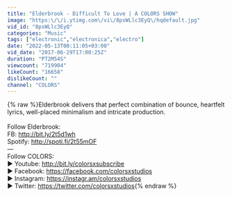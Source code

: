 ```yaml
---
title: "Elderbrook - Difficult To Love | A COLORS SHOW"
image: "https:\/\/i.ytimg.com\/vi\/8psWLlc3EyQ\/hqdefault.jpg"
vid_id: "8psWLlc3EyQ"
categories: "Music"
tags: ["electronic","electronica","electro"]
date: "2022-05-13T00:11:05+03:00"
vid_date: "2017-06-29T17:00:25Z"
duration: "PT2M54S"
viewcount: "719904"
likeCount: "16658"
dislikeCount: ""
channel: "COLORS"
---
```

{% raw %}Elderbrook delivers that perfect combination of bounce, heartfelt lyrics, well-placed minimalism and intricate production.<br /><br />Follow Elderbrook: <br />FB: <a rel="nofollow" target="blank" href="http://bit.ly/2t5d1wh">http://bit.ly/2t5d1wh</a><br />Spotify: <a rel="nofollow" target="blank" href="http://spoti.fi/2t55mOF">http://spoti.fi/2t55mOF</a><br />—<br />Follow COLORS:<br />▶ Youtube: <a rel="nofollow" target="blank" href="http://bit.ly/colorsxsubscribe">http://bit.ly/colorsxsubscribe</a><br />▶ Facebook: <a rel="nofollow" target="blank" href="https://facebook.com/colorsxstudios">https://facebook.com/colorsxstudios</a><br />▶ Instagram: <a rel="nofollow" target="blank" href="https://instagr.am/colorsxstudios">https://instagr.am/colorsxstudios</a><br />▶ Twitter: <a rel="nofollow" target="blank" href="https://twitter.com/colorsxstudios">https://twitter.com/colorsxstudios</a>{% endraw %}
